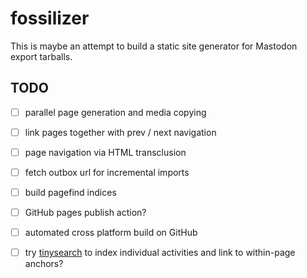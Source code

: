 # fossilizer

This is maybe an attempt to build a static site generator for Mastodon export tarballs.

## TODO

- [ ] parallel page generation and media copying
- [ ] link pages together with prev / next navigation
- [ ] page navigation via HTML transclusion
- [ ] fetch outbox url for incremental imports
- [ ] build pagefind indices
- [ ] GitHub pages publish action?
- [ ] automated cross platform build on GitHub
- [ ] try [tinysearch](https://github.com/tinysearch/tinysearch) to index individual activities and link to within-page anchors?

